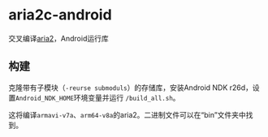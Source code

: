 # aria2c-android

交叉编译[aria2](https://github.com/aria2/aria2)，Android运行库

## 构建

克隆带有子模块（`-reurse submoduls`）的存储库，安装Android NDK r26d，设置`Android_NDK_HOME`环境变量并运行 `/build_all.sh`。

这将编译`armavi-v7a`、`arm64-v8a`的aria2。二进制文件可以在“bin”文件夹中找到。
